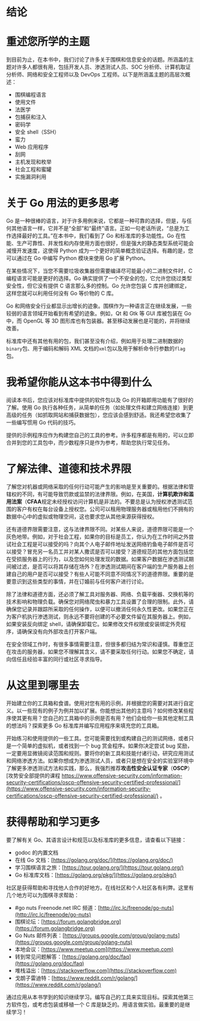 # 结论

# 重述您所学的主题

到目前为止，在本书中，我们讨论了许多关于围棋和信息安全的话题。所涵盖的主题对许多人都很有用，包括开发人员、渗透测试人员、SOC 分析师、计算机取证分析师、网络和安全工程师以及 DevOps 工程师。以下是所涵盖主题的高层次概述：

*   围棋编程语言
*   使用文件
*   法医学
*   包捕获和注入
*   密码学
*   安全 shell（SSH）
*   蛮力
*   Web 应用程序
*   刮网
*   主机发现和枚举
*   社会工程和蜜罐
*   实施漏洞利用

# 关于 Go 用法的更多思考

Go 是一种很棒的语言，对于许多用例来说，它都是一种可靠的选择，但是，与任何其他语言一样，它并不是“全部”和“最终”语言。正如一句老话所说，“总是为工作选择最好的工具。”在本书中，我们看到了 Go 和标准库的多功能性。Go 在性能、生产可靠性、并发性和内存使用方面也很好，但是强大的静态类型系统可能会减慢开发速度，这使得 Python 成为一个更好的简单概念验证选择。有趣的是，您可以通过在 Go 中编写 Python 模块来使用 Go 扩展 Python。

在某些情况下，当您不需要垃圾收集器但需要编译尽可能最小的二进制文件时，C 编程语言可能是更好的选择。Go 确实提供了一个不安全的包，它允许您绕过类型安全性，但它没有提供 C 语言那么多的控制。Go 允许您包装 C 库并创建绑定，这样您就可以利用任何没有 Go 等价物的 C 库。

Go 和网络安全行业都显示出增长的迹象。围棋作为一种语言正在继续发展，一些较弱的语言领域开始看到有希望的迹象。例如，Qt 和 Gtk 等 GUI 库被包装在 Go 中，而 OpenGL 等 3D 图形库也有包装器。甚至移动发展也是可能的，并将继续改善。

标准库中还有其他有用的包，我们甚至没有介绍，例如用于处理二进制数据的`binary`包、用于编码和解码 XML 文档的`xml`包以及用于解析命令行参数的`flag`包。

# 我希望你能从这本书中得到什么

阅读本书后，您应该对标准库中提供的软件包以及 Go 的开箱即用功能有了很好的了解。使用 Go 执行各种任务，从简单的任务（如处理文件和建立网络连接）到更高级的任务（如抓取网站和捕获数据包），您应该会感到舒适。我还希望您收集了一些编写惯用 Go 代码的技巧。

提供的示例程序应作为构建您自己的工具的参考。许多程序都是有用的，可以立即合并到您的工具包中，而少数程序只是作为参考，帮助您执行常见任务。

# 了解法律、道德和技术界限

了解您对机器或网络采取的任何行动可能产生的影响是至关重要的。根据法律和管辖权的不同，有可能导致罚款或监禁的法律界限。例如，在美国，**计算机欺诈和滥用法案**（**CFAA**规定未经授权访问计算机是非法的。不要总是认为授权渗透测试范围的客户有权在每台设备上授权您。公司可以租用物理服务器或租用他们不拥有的数据中心中的虚拟或物理空间，这也要求您从其他来源获得授权。

还有道德界限需要注意，这与法律界限不同。对某些人来说，道德界限可能是一个灰色地带。例如，对于社会工程，如果你的目标是员工，你认为在工作时间之外尝试社会工程是可以接受的吗？向其个人电子邮件地址发送网络钓鱼电子邮件是否可以接受？冒充另一名员工并对某人撒谎是否可以接受？道德规范的其他方面包括您在受损服务器上的行为，以及您如何处理发现的数据。如果客户数据在渗透测试期间被过滤，是否可以将其存储在场外？在渗透测试期间在客户端的生产服务器上创建自己的用户是否可以接受？有些人可能不同意不同情况下的道德界限。重要的是要意识到这些类型的事情，并在订婚前与任何客户进行讨论。

除了法律和道德方面，还必须了解工具对服务器、网络、负载平衡器、交换机等的技术影响和物理负载。确保您对网络爬虫和暴力工具设置了合理的限制。此外，请确保您记录并跟踪所采取的任何操作，以便可以撤消任何永久性更改。如果您正在为客户机执行渗透测试，则永远不要将创建的不必要文件留在其服务器上。例如，如果安装反向绑定 shell，请确保卸载它。如果修改文件权限或安装绑定外壳程序，请确保没有向外部攻击打开客户端。

在安全领域工作时，有很多事情需要注意，但很多都归结为常识和谨慎。尊重您正在攻击的服务器，如果您不理解其含义，请不要采取任何行动。如果您不确定，请向信任且经验丰富的同行或社区寻求指导。

# 从这里到哪里去

开始建立你的工具箱和食谱。使用对您有用的示例，并根据您的需要对其进行自定义。以一些现有的例子为例并加以扩展。你能想出其他的主意吗？如何修改某些程序使其更有用？您自己的工具箱中的示例是否有用？他们会给你一些其他定制工具的想法吗？探索更多 Go 标准库并编写应用程序来填充您的工具箱。

开始练习和使用提供的一些工具。您可能需要找到或构建自己的测试网络，或者只是一个简单的虚拟机，或者找到一个 bug 赏金程序。如果你决定尝试 bug 奖励，一定要用显微镜阅读范围和规则。要将你的新工具和技能付诸行动，研究应用测试和网络渗透方法。如果你想成为渗透测试人员，或者只是想在安全的实验室环境中了解更多渗透测试方法和实践，那么，我强烈推荐**攻击性安全认证专家**（**OSCP**）[攻势安全部提供的课程 https://www.offensive-security.com/information-security-certifications/oscp-offensive-security-certified-professional/](https://www.offensive-security.com/information-security-certifications/oscp-offensive-security-certified-professional/) 。

# 获得帮助和学习更多

要了解有关 Go、其语言设计和规范以及标准库的更多信息，请查看以下链接：

*   godoc 的内置文档
*   在线 Go 文档：[https://golang.org/doc/](https://golang.org/doc/)
*   学习围棋语言之旅：[https://tour.golang.org/](https://tour.golang.org/)
*   Go 标准库文档：[https://golang.org/pkg/](https://golang.org/pkg/)

社区是获得帮助和寻找他人合作的好地方。在线社区和个人社区各有利弊。这里有几个地方可以为围棋寻求帮助：

*   #go nuts Freenode.net IRC 频道：[http://irc.lc/freenode/go-nuts](http://irc.lc/freenode/go-nuts)
*   围棋论坛：[https://forum.golangbridge.org](https://forum.golangbridge.org)
*   Go Nuts 邮件列表：[https://groups.google.com/group/golang-nuts](https://groups.google.com/group/golang-nuts)
*   本地会议：[https://www.meetup.com](https://www.meetup.com)
*   转到常见问题解答：[https://golang.org/doc/faq](https://golang.org/doc/faq)
*   堆栈溢出：[https://stackoverflow.com](https://stackoverflow.com)
*   戈朗子雷迪特：[https://www.reddit.com/r/golang/](https://www.reddit.com/r/golang/)

通过应用从本书学到的知识继续学习。编写自己的工具来实现目标。探索其他第三方软件包，或考虑包装或移植一个 C 库是缺乏的。用语言做实验。最重要的是继续学习！